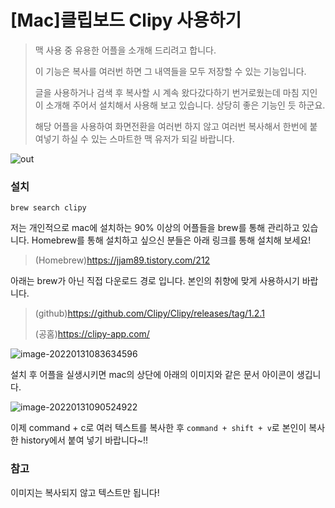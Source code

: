# [Mac]클립보드 Clipy 사용하기



> 맥 사용 중 유용한 어플을 소개해 드리려고 합니다. 
>
> 이 기능은 복사를 여러번 하면 그 내역들을 모두 저장할 수 있는 기능입니다.
>
> 글을 사용하거나 검색 후 복사할 시 계속 왔다갔다하기 번거로웠는데 마침 지인이 소개해 주어서 설치해서 사용해 보고 있습니다. 상당히 좋은 기능인 듯 하군요.
>
> 해당 어플을 사용하여 화면전환을 여러번 하지 않고 여러번 복사해서 한번에 붙여넣기 하실 수 있는 스마트한 맥 유저가 되길 바랍니다.

![out](/Users/eisen/Documents/Github/TIL/OS/Mac/clipy.assets/out.gif)

### 설치

``` 
brew search clipy
```

저는 개인적으로 mac에 설치하는 90% 이상의 어플들을  brew를 통해 관리하고 있습니다. Homebrew를 통해 설치하고 싶으신 분들은 아래 링크를 통해 설치해 보세요!

> (Homebrew)https://jjam89.tistory.com/212

아래는 brew가 아닌 직접 다운로드 경로 입니다. 본인의 취향에 맞게 사용하시기 바랍니다.

> (github)https://github.com/Clipy/Clipy/releases/tag/1.2.1
>
> (공홈)https://clipy-app.com/



![image-20220131083634596](/Users/eisen/Documents/Github/TIL/OS/Mac/clipy.assets/image-20220131083634596.png)

설치 후 어플을 실생시키면 mac의 상단에 아래의 이미지와 같은 문서 아이콘이 생깁니다.

![image-20220131090524922](/Users/eisen/Documents/Github/TIL/OS/Mac/clipy.assets/image-20220131090524922.png)

이제 command + c로 여러 텍스트를 복사한 후 ```command + shift + v```로 본인이 복사한 history에서 붙여 넣기 바랍니다~!!



### 참고

이미지는 복사되지 않고 텍스트만 됩니다!

